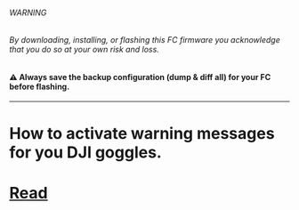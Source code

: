 ###### WARNING
###### By downloading, installing, or flashing this FC firmware you acknowledge that you do so at your own risk and loss.
#### ⚠️ Always save the backup configuration (dump & diff all) for your FC before flashing.

---

# How to activate warning messages for you DJI goggles.

# [Read](https://github.com/mbilozub/fpv_custom_builds/wiki/DJI-warning)